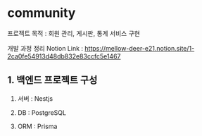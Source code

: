 # community
프로젝트 목적 : 회원 관리, 게시판, 통계 서비스 구현

개발 과정 정리 Notion Link : https://mellow-deer-e21.notion.site/1-2ca0fe54913d48db832e83ccfc5e1467

## 1. 백엔드 프로젝트 구성

1) 서버 : Nestjs

2) DB : PostgreSQL

3) ORM : Prisma
